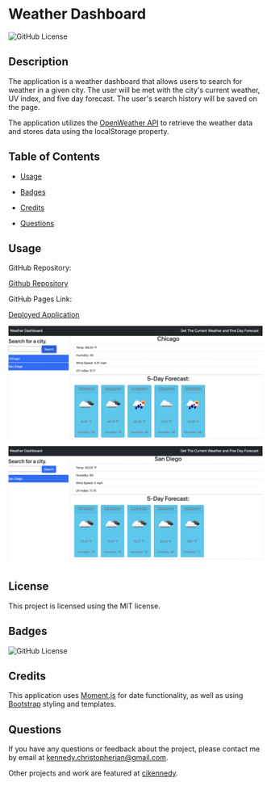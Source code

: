 # Weather Dashboard
  ![GitHub License](https://img.shields.io/badge/license-MIT-yellow.svg)

  ## Description

  The application is a weather dashboard that allows users to search for weather in a given city. The user will be met with the city's current weather, UV index, and five day forecast. The user's search history will be saved on the page.

  The application utilizes the [OpenWeather API](https://openweathermap.org/api) to retrieve the weather data and stores data using the localStorage property. 

  ## Table of Contents

  * [Usage](#usage)

  * [Badges](#badges)

  * [Credits](#credits)

  * [Questions](#questions)

  ## Usage

  GitHub Repository: 

  [Github Repository](https://github.com/cikennedy/weather-dashboard)

  GitHub Pages Link: 

  [Deployed Application](https://cikennedy.github.io/weather-dashboard/)

  ![Chicago Search](assets/Chicago.png)
  ![San Diego Search](assets/SanDiego.png)

  ## License

  This project is licensed using the MIT license.

  ## Badges

  ![GitHub License](https://img.shields.io/badge/license-MIT-yellow.svg)

  ## Credits

  This application uses [Moment.js](https://momentjs.com/) for date functionality, as well as using [Bootstrap](https://getbootstrap.com/) styling and templates. 

  ## Questions

  If you have any questions or feedback about the project, please contact me by email at [kennedy.christopherian@gmail.com](mailto:kennedy.christopherian@gmail.com). 

  Other projects and work are featured at [cikennedy](https://github.com/cikennedy).

